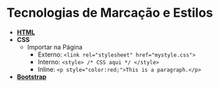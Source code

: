 # Tecnologias de Marcação e Estilos

- [**HTML**](</Tecnologia da Informação/Front-end/HTML.md>)
- **CSS**
  - Importar na Página
    - Externo: `<link rel="stylesheet" href="mystyle.css">`
    - Interno: `<style> /* CSS aqui */ </style>`
    - Inline: `<p style="color:red;">This is a paragraph.</p>`
- [**Bootstrap**](</Tecnologia da Informação/Front-end/Bootstrap.md>)
